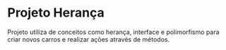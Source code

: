 # Projeto Herança

Projeto utiliza de conceitos como herança, interface e polimorfismo para criar novos carros e realizar ações através de métodos. 
